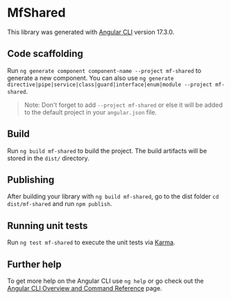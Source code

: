# MfShared

This library was generated with [Angular CLI](https://github.com/angular/angular-cli) version 17.3.0.

## Code scaffolding

Run `ng generate component component-name --project mf-shared` to generate a new component. You can also use `ng generate directive|pipe|service|class|guard|interface|enum|module --project mf-shared`.
> Note: Don't forget to add `--project mf-shared` or else it will be added to the default project in your `angular.json` file. 

## Build

Run `ng build mf-shared` to build the project. The build artifacts will be stored in the `dist/` directory.

## Publishing

After building your library with `ng build mf-shared`, go to the dist folder `cd dist/mf-shared` and run `npm publish`.

## Running unit tests

Run `ng test mf-shared` to execute the unit tests via [Karma](https://karma-runner.github.io).

## Further help

To get more help on the Angular CLI use `ng help` or go check out the [Angular CLI Overview and Command Reference](https://angular.io/cli) page.
